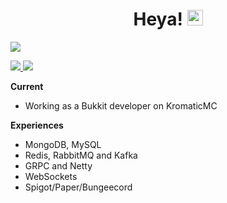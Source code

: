 <div align="center">
   <h1>Heya! <img src="https://media.giphy.com/media/hvRJCLFzcasrR4ia7z/giphy.gif" width="25px"></h1>
</div>

<img align="center" src="https://github-readme-stats.vercel.app/api?username=mluizaa00&count_private=true&show_icons=true&hide_title=true"/>

<p align="left">
  <a href="mailto:taeckls@gmail.com">
    <img src="https://img.shields.io/badge/-taeckls@gmail.com-2F80ED?style=flat-square&labelColor=2F80ED&logo=Gmail&logoColor=FFFFFF&link=mailto:taeckls@gmail.com">
  </a>
  <a href="https://discord.com/users/374628490143596545">
    <img src="https://img.shields.io/badge/vacant-2F80ED?style=flat-square&labelColor=2F80ED&logo=discord&logoColor=FFFFFF">
  </a>
</p>

**Current**
- Working as a Bukkit developer on KromaticMC

**Experiences**

- MongoDB, MySQL
- Redis, RabbitMQ and Kafka
- GRPC and Netty
- WebSockets
- Spigot/Paper/Bungeecord
